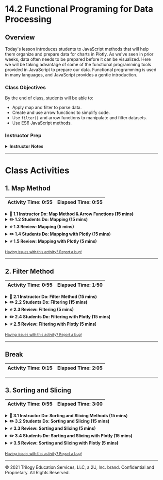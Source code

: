 # 14.2 Functional Programing for Data Processing

## Overview

Today's lesson introduces students to JavaScript methods that will help them organize and prepare data for charts in Plotly. As we've seen in prior weeks, data often needs to be prepared before it can be visualized. Here we will be taking advantage of some of the functional programming tools provided in JavaScript to prepare our data. Functional programming is used in many languages, and JavaScript provides a gentle introduction.

### Class Objectives
By the end of class, students will be able to:

* Apply map and filter to parse data.
* Create and use arrow functions to simplify code.
* Use `filter()` and arrow functions to manipulate and filter datasets.
* Use ES6 JavaScript methods.

### Instructor Prep

<details>
  <summary><strong>Instructor Notes</strong></summary>

* In this lesson, we introduce students to functional programming methods in JavaScript through preprocessing data for a Plotly chart. Similar to the last lesson, concepts are first introduced in a purely JavaScript context. Students will then be asked to apply the concepts by processing data for a Plotly chart.

After each JavaScript functional programming method is introduced, there will be two student activities. The first activity, students will apply a simple JavaScript content. In the second activity, students will apply the concept to create a Plotly chart.

* Have your TAs keep track with the [Time Tracker](TimeTracker.xlsx).

* Please remember that the slideshows are for instructor use only. When distributing slides to students, first export them to a PDF file. You may then distribute the PDF file through Slack.

</details>

- - -

# Class Activities

## 1. Map Method

| Activity Time:       0:55 |  Elapsed Time:      0:55  |
|---------------------------|---------------------------|

<details>
  <summary><strong>📣 1.1 Instructor Do: Map Method & Arrow Functions (15 mins)</strong></summary>

* Open the [slideshow](https://docs.google.com/presentation/d/1MtQDtKAutQTt94ASpPVK1vnA-HUx9f7HnSiHJomWkZM/edit?usp=sharing) and use slide 2 to present today's class objectives and slide 3 to start presenting this module to the class. Use slides 4 and 5 to present `.map()` and 6 and 7 to present `arrow functions` to the class.

* You will use the following files during this activity: 

  * [Activities/01-Ins_Mapping/Solved/map.js](Activities/01-Ins_Mapping/Solved/map.js)

  * [Activities/01-Ins_Mapping/Solved/index.html](Activities/01-Ins_Mapping/Solved/index.html)

* This activity covers the use of the `.map()` function. This is an important activity because it introduces a powerful tool within the JavaScript arsenal: functional programming. Functional programming is a programming paradigm in many other languages, such as R, Scala, and even Python. **Note:** You can either demonstrate the code or have the class code along with you. 

* Begin by walking through the first example:


  * Explain that JavaScript makes heavy use of callback functions. A **callback function** is a function that is passed into another function or procedure. The callback takes the output of the outer function/procedure and processes it further. What happens with the result of that processing depends on the procedure that calls it. In the case of the `map` array operator, a new array is produced from the output of the callback function, and the original array is left unaltered.

  * Explain that the `.map()` method iterates over an array where the value returned in the callback function is added to the new array with the assignment operator `=`.

  ```javascript
  let theStagesOfJS = ["confidence", "sadness", "confusion", "realization", "debugging", "satisfaction"];
  
  let mapSimpleArray = theStagesOfJS.map(function(item) {
    return item;
  });
  
  console.log("Map:", mapSimpleArray);
  ```

  ![map1](Images/map1.png)

  * In this example, the `.map()` method created a new array that is an exact copy of the existing array.

* Walk through the following code example to demonstrate using `.map()` to provide an index position of the array:

  ```javascript
  let mapArrayWithIndex = theStagesOfJS.map(function(item, index) {
    return `Stage ${index}: ${item}`;
  });

  console.log("Map With Index:", mapArrayWithIndex);
  ```

  ![map2](Images/map2.png)

  * This is similar to `enumerate` in Python, where both the item and its index position is passed to the function.

  * Point out that the original array is unchanged, for example:

  ```javascript
  console.log("Original:", theStagesOfJS);
  ```

  ![map3](Images/map3.png)
  
* Explain how mapping over an array of objects is similar, and shows that we can use dot notation to access the key values:

  ```javascript
  let students = [
    {name: "Malcolm", score: 80},
    {name: "Zoe", score: 85},
    {name: "Kaylee", score: 99},
    {name: "Simon", score: 99},
    {name: "Wash", score: 79}
  ];

  let names = students.map(function(student) {
    return student.name;
  });

  console.log("Names:", names)
  ```

  ![map4](Images/map4.png)
  
  * With `.map()`, a new array was created from the original array. The new array holds student names.

* At this point reiterate that `.map()` creates a new array containing the results of the function called on each element in the original array.

* Point out how this is different than `forEach`, which executes a function on each element in an array, but does not create a new array unless specifically stated within the function.

* **Note:** For more information about the differences between these methods, you can send students the [Map vs. ForEach](https://codeburst.io/javascript-map-vs-foreach-f38111822c0f) article.

* Now briefly explain `arrow functions` to the class. Again, you can either demonstrate the code or have the class code along with you.

* Explain that the `arrow functions` teach techniques and syntax they will likely encounter in future data applications. Compact one-line functions make functional programming easier to read and use. 

* Begin by explaining that an `arrow function` is a new and concise syntax for JavaScript functions.

  * Arrow functions allow us to drop the `function` keyword and only show the parameters, for example:

  ```javascript
  let mapArrow1 = theStagesOfJS.map((item) => {
    return item;
  });
  ```

  ![arrow1](Images/arrow1.png)

  * Note that the fat arrow `=>` that was added indicates an arrow function.

* In the next example, demonstrate we can further simplify the function by removing the curly braces and `return statement` as follows:

  ```javascript
  let mapArrow2 = theStagesOfJS.map(item => item);
  ```

  ![arrow2](Images/arrow2.png)

* Explain that the first `item` on the left of the arrow is the name of the function parameter, and the second item is the returned value. Compare this code to the original function.

* Next, demonstrate an arrow function with more than one parameter:

  ```javascript
  let mapArrow3 = theStagesOfJS.map((item, index) => `Stage ${index}: ${item}`);
  ```

  ![arrow3](Images/arrow3.png)

  * Note that the parentheses are still in use when a function is called on two parameters.

* Ask students if they have any questions before moving to the next activity.

</details>

<details>
  <summary><strong>✏️ 1.2 Students Do: Mapping (15 mins)</strong></summary>

* Open the [slideshow](https://docs.google.com/presentation/d/1MtQDtKAutQTt94ASpPVK1vnA-HUx9f7HnSiHJomWkZM/edit?usp=sharing) and use slides 8 and 9 to present this activity to the class.

* In this activity, students create an array of names from the princesses array and an array of strings for each princess including their name and age.

* The following file has the student instructions: [README](Activities/02-Stu_Mapping/README.md).

</details>

<details>
  <summary><strong>⭐ 1.3 Review: Mapping (5 mins)</strong></summary>

![Princess Mapping](Images/princess_map.png)

* Go over the  [Stu_Mapping](Activities/02-Stu_Mapping/Solved/) solution together as a class.

* Make sure to highlight key concepts from this activity and ask students the following:

  1. How do we apply a map function to an array?

      * We attach `.map()` to the array we want to iterate over.

  2. How do we construct the callback function?

      * We use `function` and pass the iterated value as a parameter, in this case `princess`.

      * We then place the function statement between curly brackets `{}` and use `return` to assign a value to the new array.

```javascript
// Create an array of just the names from the princesses array
let names = princesses.map(function(princess) {
  return princess.name;
});
console.log("Names:", names);
```
* Next, ask the students what is different in creating the array of strings?

* Explain we return a string literal instead, passing our variables into the string by using backticks \` and identifying each variable with `${}`, for example:

```javascript
// Create an array of strings for each princess name, followed by a colon, followed by their age
let namesAndAges = princesses.map(function(princess) {
  return `${princess.name}: ${princess.age}`;
});
console.log("Names and Ages:", namesAndAges);
```

* (Optional) Show the students how the second array could be created with arrow functions:

```javascript
let namesAndAgesArrow = princesses.map(princess => `${princess.name}: ${princess.age}`);

console.log("Names and Ages:", namesAndAgesArrow);
```

</details>

<details>
  <summary><strong>✏️ 1.4 Students Do: Mapping with Plotly (15 mins)</strong></summary>

* Open the [slideshow](https://docs.google.com/presentation/d/1MtQDtKAutQTt94ASpPVK1vnA-HUx9f7HnSiHJomWkZM/edit?usp=sharing) and use slides 11 and 12 to present this activity to the class.

* In this activity, students create a bar chart of Greek god search results using `.map()` and Plotly.

* The following file has the student instructions: [README](Activities/03_Stu_Greek_Mapping/README.md).

</details>

<details>
  <summary><strong>⭐ 1.5 Review: Mapping with Plotly (5 mins)</strong></summary>

![Greek Mapping](Images/greek_map.png)

* Go over the [Stu_Greek_Mapping](Activities/03_Stu_Greek_Mapping/Solved) solution together as a class.

* Make sure to highlight the key concepts from this activity and ask students the following:

  1. Which key in the array of objects includes our name values?

    * The `greekName` key returns the name of the Greek god.

    * Confirm this by opening the Chrome inspector console.

  2. Which key in the array of objects includes our search values?

    * The `greekSearchResults` key returns the value of the Greek god search results.

  3. How do we construct these callback functions?
  
    * We use `function` and pass the iterator parameter `row` followed by curly brackets `{}` with `return row.greekName` to populate a `names` array. This is the longer notation for callback functions. Later, when we create our `trace1` object, we use fat arrow notation for the callback, and we use `return row.greekSearchResults` in that callback to retrieve search results.

    ```javascript
    // Greek god names
    names = data.map(function (row){
      return row.greekName
    });
    
    // In the trace1 object:
    y: data.map(row => row.greekSearchResults)
    ```

  4. What are the 3 necessary key values pairs for our trace object?

    * We need to provide an `x` array, `y` array, and `type: "bar"` key value pairs.
    
    * Make sure the students understand that the `.map()` function returns a new array that is populated with the callback function inside of it. The `x` and `y` variables will therefore hold arrays that hold the return values of the callbacks.

    * Demonstrate how instead of using the `x` and `y` variables we can easily use a single line arrow function directly within the trace.

    ```javascript
    // Trace for the Greek data
    let trace1 = {
        x: data.map(row => row.greekName),
        y: data.map(row => row.greekSearchResults),
        type: "bar"
      };
    ```

  5. What do we need to do before we can pass our trace to the `.newPlot()` function?
  
    * Create an array of our trace values, and reiterate that this is required even if we only have 1 trace, i.e., the `traceData` needs to be in an array, regardless.

    ```javascript
    // Data trace array
    let traceData = [trace1];
    ```

  6. What object do we need to create if we want to add a title to the chart?

    * We need a `layout` object with the key `title` and a value of the chart title to use.

    ```javascript
    // Apply the group barmode to the layout
    let layout = {
      title: "Greek gods search results"
    };
    ```

  7. How do we render the plot to our div with the id of "plot"?
  
    * We use the `Plotly.newPlot()` function. For arguments, we first reference the `div` in the HTML with an id of "plot", then our data trace array, and finally the layout object.

    ```javascript
    // Render the plot to the div tag with id "plot"
    Plotly.newPlot("plot", traceData, layout);
    ```

</details>


<sub>[Having issues with this activity? Report a bug!](https://form.jotform.com/200705887599168?activityOr=1+-+Map+Method&lessonpageTitle=Functional+Programing+for+Data+Processing&lessonpageNumber=14.2&whereIs=DataViz-Lesson-Plans+GitHub&typeA18=https%3A%2F%2Fgithub.com%2Fcoding-boot-camp%2FDataViz-Lesson-Plans%2Fblob%2Fv1.1%2FDataviz-Lesson-Plans%2F01-Lesson-Plans%2F14-Interactive-Web-Visualizations%2F2%2FLessonPlan.md)</sub>

- - -

## 2. Filter Method

| Activity Time:       0:55 |  Elapsed Time:      1:50  |
|---------------------------|---------------------------|

<details>
  <summary><strong>📣 2.1 Instructor Do: Filter Method (15 mins)</strong></summary>

* Open the [slideshow](https://docs.google.com/presentation/d/1MtQDtKAutQTt94ASpPVK1vnA-HUx9f7HnSiHJomWkZM/edit?usp=sharing) and use slides 14 - 16 to present this module to the class.

* You will use the following files during this activity:

  * [Activities/04-Ins_Filtering/Solved/filter.js](Activities/04-Ins_Filtering/Solved/filter.js)

  * [Activities/04-Ins_Filtering/Solved/index.html](Activities/04-Ins_Filtering/Solved/index.html)

* This activity explains the `filter` function. You can either demonstrate the code or have the class code along with you.

* Open the Chrome inspector console to show that the `.filter` method created a new array that is a filtered subset of the `simpsons` array:

  ![filter1](Images/filter1.png)
  
* Explain that the `filter` iterates over an array. It passes each element of the array to a callback function whose return value is either true or false. When the return value is true, the current array element is added to a new array, which is the end product of the `filter` method. We save the new array to a variable using the `=` assignment operator. `filter` is therefore used when we need a new array composed of elements of an existing array, but whose elements must fit a specific criteria.

* Explain that we create a custom callback function for testing elements of our array against a criteria. It will be passed as the argument to the filter function as the callback function. Notice that it returns a Boolean value.

  ```javascript
  function selectYounger(person) {
    return person.age < 30;
  }
  ```

* Once we've created the function, we pass it as the sole argument of our `.filter()` method. The`filter` will then return a new array composed of elements from the original array that match the criteria in the callback function.

  ```javascript
  let youngSimpsons = simpsons.filter(selectYounger);
  ```

</details>

<details>
  <summary><strong>✏️ 2.2 Students Do: Filtering (15 mins)</strong></summary>

* Open the [slideshow](https://docs.google.com/presentation/d/1MtQDtKAutQTt94ASpPVK1vnA-HUx9f7HnSiHJomWkZM/edit?usp=sharing) and use slides 17 and 18 to present this activity to the class.

* In this activity, students create a custom function to return the players who made the team and how many there were.

* The following file has the student instructions: [README](Activities/05-Stu_Filtering/README.md).

</details>

<details>

  <summary><strong>⭐ 2.3 Review: Filtering (5 mins)</strong></summary>

* Go over the [Stu_Filtering](Activities/05-Stu_Filtering/Solved) solution together as a class.

* Make sure to highlight key concepts from this activity and ask students the following:

  1. For our custom filter function, which key will we evaluate?

    * The `madeTeam` key returns the boolean `True` value for players who made the team.

    * Confirm this by opening the inspector console and show the resulting array of objects.

    ![Team Filter](Images/team_filter.png)

  2. For our custom filter function, what will we return?

    * Students may first suggest `player.team == True`.

    * Be sure to point out a more concise way to express a Boolean conditional would simply be `return player.madeTeam`.

    ```javascript
    function madeCut(player) {
      return player.madeTeam;
    }
    ```

  3. How can we count the number of players who made the cut?
  
    * Some students may have done this the hard way, i.e., by creating a counter variable and a conditional statement within the `filter` function to iterate the counter.

    * Although a counter variable will work, the simpler solution is to use `.length` on our output array.

    ```javascript
    let numberOfPlayers = playersOnTeam.length;
    console.log(`${numberOfPlayers} players made the team.`);
    ```

</details>

<details>
  <summary><strong>✏️ 2.4 Students Do: Filtering with Plotly (15 mins)</strong></summary>

* Open the [slideshow](https://docs.google.com/presentation/d/1MtQDtKAutQTt94ASpPVK1vnA-HUx9f7HnSiHJomWkZM/edit?usp=sharing) and use slides 20 and 21 to present this activity to the class.

* In this activity, students create a bar chart of top Roman god search results using `.filter()` and Plotly.
  
* The following file has the student instructions: [README](Activities/06-Stu_Popular_Roman_Gods/README.md).

</details>

<details>
  <summary><strong>⭐ 2.5 Review: Filtering with Plotly (5 mins)</strong></summary>

![Roman Filtering](Images/roman_filter.png)

* Go over the [Stu_Popular_Roman_Gods](Activities/03-Stu_Popular_Roman_Gods/Solved) solution together as a class.

* Make sure to highlight key concepts from this activity and ask students the following:

  1. For our custom filter function which key will we evaluate and what will we return?

    * The `romanSearchResults` key returns the number of search results for each Roman god.

    * In the filter function, we will `return player.romanSearchResults > 1000000`.

    ```javascript
    function popular(roman) {
      return roman.romanSearchResults > 1000000;
    }
    ```

  2. How do we call the custom function on the dataset?
  
  
    * Remind students that similar to `.map()`, we chain `.filter()` to the dataset, and to call the function we pass it as the argument.

    ```javascript
    let popularRomans = data.filter(popular);
    ```
  
  * Demonstrate how the rest of the solution is nearly identical to the mapping activity. The only difference is that we are using the filtered dataset and the new `x` & `y` keys to create our trace values.

  ```javascript
  // Trace for the Roman data
  let trace1 = {
      x: popularRomans.map(row => row.romanName),
      y: popularRomans.map(row => row.romanSearchResults),
      type: "bar"
  };

  // Data trace array
  let traceData = [trace1];

  // Apply title to the layout
  let layout = {
    title: "Popular Roman gods search results"
  };

  // Render the plot to the div tag with id "plot"
  Plotly.newPlot("plot", traceData, layout);
  ```

</details>


<sub>[Having issues with this activity? Report a bug!](https://form.jotform.com/200705887599168?activityOr=2+-+Filter+Method&lessonpageTitle=Functional+Programing+for+Data+Processing&lessonpageNumber=14.2&whereIs=DataViz-Lesson-Plans+GitHub&typeA18=https%3A%2F%2Fgithub.com%2Fcoding-boot-camp%2FDataViz-Lesson-Plans%2Fblob%2Fv1.1%2FDataviz-Lesson-Plans%2F01-Lesson-Plans%2F14-Interactive-Web-Visualizations%2F2%2FLessonPlan.md)</sub>

- - -

## Break

| Activity Time:       0:15 |  Elapsed Time:      2:05  |
|---------------------------|---------------------------|

- - -

## 3. Sorting and Slicing

| Activity Time:       0:55 |  Elapsed Time:      3:00  |
|---------------------------|---------------------------|

<details>
  <summary><strong>📣 3.1 Instructor Do: Sorting and Slicing Methods (15 mins)</strong></summary>

* Open the [slideshow](https://docs.google.com/presentation/d/1MtQDtKAutQTt94ASpPVK1vnA-HUx9f7HnSiHJomWkZM/edit?usp=sharing) and use slides 24 and 25 to present this module to the class.

* You will use the following files during this activity:

  * [Activities/07-Ins_Sort_and_Slice/Solved/slicing.js](Activities/07-Ins_Sort_and_Slice/Solved/slicing.js)

  * [Activities/07-Ins_Sort_and_Slice/Solved/sorting.js](Activities/07-Ins_Sort_and_Slice/Solved/sorting.js)

  * [Activities/07-Ins_Sort_and_Slice/Solved/index.html](Activities/07-Ins_Sort_and_Slice/Solved/index.html)
  
* This activity covers the use of the `sort` & `slice` functions. We recommend that you live code the sorting activity because the concept of using a comparator function will be new to students and may take more time and explanation for students to absorb. 

* Open `sorting.js` and use `index.html` to display the results. Cover the following points:

  * When working with data, it is often necessary to sort the data, either in ascending or descending order.

  * To sort an array in JavaScript, we call its `sort()` method.

  * By default, the `sort()` method converts the entries of the array to strings, and sorts the elements of the array in dictionary order.

  * For most instances, when we call `sort`, we must pass it a callback function specifying _how_ to sort.
  
  * Here we are passing a named function, `compareFunction`, as the callback function. But we could have passed in an anonymous function, i.e., a function lacking a name. Also, we could declare `compareFunction` elsewhere in our JavaScript and simply pass in the name of the function. Any one of these methods would work:

  ```js
  // Version with named callback function in place as the argument to sort()
  let sortedAscending = [3, 2, 1].sort(function compareFunction(firstNum, secondNum) {
    return firstNum - secondNum;
  });
  
  // Version with anonymous callback function:
  let anonymousSortedAscending = [3, 2, 1].sort(function (firstNum, secondNum) {
    return firstNum - secondNum;
  });
  
  // Version calling a function declared elsewhere in the code:
  function compare(firstNum, secondNum) {
    return firstNum - secondNum;
  };
  
  let sortedAscendingAnotherWay = [3, 2, 1].sort(compare);
    
  ```

* Explain that to produce a descending numerical sort, subtract the first argument from the second argument in the callback function:

  ```js
  // Subtract the first argument from the second argument to produce a descending sort:
  let sortedDescending = [3, 2, 1].sort(function (firstNum, secondNum) {
    return secondNum - firstNum;
  });
  ```
* Reiterate here that we're subtracting the second argument from the first argument to produce an ascending sort, and this version is what we're using going forward:

  ```js
  // Subtract the second argument from the first argument to produce an ascending sort:
  let sortedAscending = [3, 2, 1].sort(function (firstNum, secondNum) {
    return firstNum - secondNum;
  });
  ```
  
* Explain that regardless of the sort direction (ascending or descending) `compareFunction` compares two values at a time.

  * In this example, `compareFunction` first compares 3 and 2. The parameters `firstNum` and `secondNum` are arbitrary names, but there must be two arguments.

  * The callback function returns `firstNum - secondNum`. In this case, since `firstNum`, 3, is greater than `secondNum`, 2, it returns a positive number.

  * If the compare function returns a _positive_ number for a given pair of numbers `[firstNum, secondNum]`, it will put them in the _reverse order_ in the final array: `[secondNum, firstNum]`.

  * Likewise, if the compare function returns a _negative_ number for a given pair `[firstNum, secondNum]`, it will preserve their order in the output array: `[firstNum, secondNum]`.
  
  * The `compareFunction` continues comparing values in the array, two at a time, until all values have been compared and the array is sorted.

* Emphasize that `sort` modifies the array it's called on _in place_. This means that the original array itself is revised. This is in contrast to `filter()` and `.map()`, which create new arrays for their output and leave the original array untouched. Because `sort()` alters the original array, it is often safer to sort a _copy_ of an array rather than the input itself.

* Open the `index.html` to display the output.

* Next, discuss the `slice()` method. Open `slicing.js` and explain the code:

  ```js
  let names = ["Jane", "John", "Jimbo", "Jedediah"];
  let left = names.slice(0, 2);
  ```

* Explain that the `slice()` method is similar to slicing a list in Python: it allows cutting a subsection of a JavaScript array.
  
  * `slice()` does not affect the original array: it produces a new array that must be saved as a variable for subsequent use, just like `filter()` and `.map()`.
  
  * `slice()` takes two arguments. The first is the index position of the subsection. The second is the index position, up to which the slicing will take place. Note that the value at the second index is not included in the slice.

  * In this case, slicing begins at index position 0 and continues up to, but not including, index position 2.

* Finally, explain the `reverse()` method: it simply reverses the order of an array _in place_, again meaning that it alters the original array.

</details>

<details>
  <summary><strong>✏️ 3.2 Students Do: Sorting and Slicing (15 mins)</strong></summary>

* Open the [slideshow](https://docs.google.com/presentation/d/1MtQDtKAutQTt94ASpPVK1vnA-HUx9f7HnSiHJomWkZM/edit?usp=sharing) and use slides 26 and 27 to present this activity to the class.

* In this activity, students sort, slice, and reverse an array.

* The following file has the student instructions: [README](Activities/08-Stu_Sort_and_Slice/README.md).

</details>

<details>
  <summary><strong>⭐ 3.3 Review: Sorting and Slicing (5 mins)</strong></summary>

* Go over the [Stu_Sort_and_Slice](Activities/08-Stu_Sort_and_Slice/Solved) solution together as a class.

* Open up `sliceSort.js`. First, explain the `sort()` method:

  ```js
  let sorted = numArray.sort(function sortFunction(a, b) {
      return b - a;
  });
  ```

  * The `sort()` method calls another function as an argument.

  * The custom `sortFunction()` here compares two numbers at a time and returns `b - a`.

  * If the custom function returns a positive number, it _reverses_ the order of the two numbers. That is, if `a` is 1, and `b` is 100, `b - a` is a positive number, so the order is reversed.

* Explain that `reverse()` reverses the order of an array.

  ```js
  let reversedArray = sorted.reverse();
  ```

* Point out that slicing from index position 0 of an array, up to but not including index position 5, yields the first 5 elements of an array:

  ```js
  let sliced = sortedAscending.slice(0, 5);
  ```

</details>

<details>
  <summary><strong>✏️ 3.4 Students Do: Sorting and Slicing with Plotly (15 mins)</strong></summary>

* Open the [slideshow](https://docs.google.com/presentation/d/1MtQDtKAutQTt94ASpPVK1vnA-HUx9f7HnSiHJomWkZM/edit?usp=sharing) and use slides 29 and 30 to present this activity to the class.

* In this activity, students sort, slice, and reverse an array of Greek god search results to build a horizontal bar chart.

* The following file has the student instructions: [README.md](Activities/09-Stu_Top_Ten_Greek_Gods/README.md).

</details>

<details>
  <summary><strong>⭐ 3.5 Review: Sorting and Slicing with Plotly (5 mins)</strong></summary>

  ![Greek Top Ten](Images/greek_top_ten.png)

  * Go over the  [Stu_Top_Ten_Greek_Gods](Activities/09-Stu_Top_Ten_Greek_Gods/Solved) solution together as a class.

  * Open `index.html` and show students the chart.

  * Next, remind students the `data` is an array of objects. 

  * Due to the complexity of sorting, walk students through the solution.
  
  * To start the objects need to be sorted by the `greekSearchResults` property.

    ```js
    let sortedByGreekSearch = data.sort((a, b) => b.greekSearchResults - a.greekSearchResults);
    ```

  * Explain that `slice()` and `reverse()` are used to select the first 10 elements of the sorted dataset, and then reverse their order:

    ```js
    slicedData = sortedByGreekSearch.slice(0, 10);
    reversedData = slicedData.reverse();
    ```

    * The array was reversed to accommodate Plotly's plotting conventions: it builds a horizontal bar chart from bottom to top.

    * The array can be sorted in ascending order instead.

  * Point out that `orientation: h` in `trace1` creates a horizontal bar chart.

    **Note:** Remind students that they had to consult the Plotly documentation for this activity, and that Plotly's documentation is straightforward to use. Plotly has a wide breadth of functionality beyond the scope of this class, but students can rely on Plotly's documentation for their own self-directed learning.

  * Explain that we can set the size of the margins in the `layout` object to accommodate for the name lengths.

  * Ask the students if they have any questions.

</details>

<sub>[Having issues with this activity? Report a bug!](https://form.jotform.com/200705887599168?activityOr=3+-+Sorting+and+Slicing&lessonpageTitle=Functional+Programing+for+Data+Processing&lessonpageNumber=14.2&whereIs=DataViz-Lesson-Plans+GitHub&typeA18=https%3A%2F%2Fgithub.com%2Fcoding-boot-camp%2FDataViz-Lesson-Plans%2Fblob%2Fv1.1%2FDataviz-Lesson-Plans%2F01-Lesson-Plans%2F14-Interactive-Web-Visualizations%2F2%2FLessonPlan.md)</sub>

- - -

© 2021 Trilogy Education Services, LLC, a 2U, Inc. brand. Confidential and Proprietary. All Rights Reserved.

